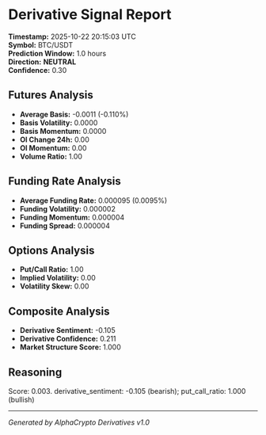 # Derivative Signal Report

**Timestamp:** 2025-10-22 20:15:03 UTC  
**Symbol:** BTC/USDT  
**Prediction Window:** 1.0 hours  
**Direction:** **NEUTRAL**  
**Confidence:** 0.30

## Futures Analysis
- **Average Basis:** -0.0011 (-0.110%)
- **Basis Volatility:** 0.0000
- **Basis Momentum:** 0.0000
- **OI Change 24h:** 0.00
- **OI Momentum:** 0.00
- **Volume Ratio:** 1.00

## Funding Rate Analysis
- **Average Funding Rate:** 0.000095 (0.0095%)
- **Funding Volatility:** 0.000002
- **Funding Momentum:** 0.000004
- **Funding Spread:** 0.000004

## Options Analysis
- **Put/Call Ratio:** 1.00
- **Implied Volatility:** 0.00
- **Volatility Skew:** 0.00

## Composite Analysis
- **Derivative Sentiment:** -0.105
- **Derivative Confidence:** 0.211
- **Market Structure Score:** 1.000

## Reasoning
Score: 0.003. derivative_sentiment: -0.105 (bearish); put_call_ratio: 1.000 (bullish)

---
*Generated by AlphaCrypto Derivatives v1.0*
